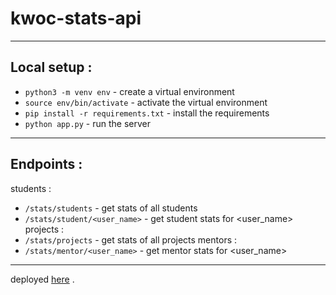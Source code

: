 # kwoc-stats-api
---
## Local setup :
 - `python3 -m venv env` - create a virtual environment
 - `source env/bin/activate` - activate the virtual environment
 - `pip install -r requirements.txt` - install the requirements
 - `python app.py` - run the server
---
## Endpoints :
students :
 - `/stats/students` - get stats of all students
 - `/stats/student/<user_name>` - get student stats for <user_name>
 projects :
 - `/stats/projects` - get stats of all projects
 mentors :
 - `/stats/mentor/<user_name>` - get mentor stats for <user_name>
 ---
 deployed [here](https://kwoc-stats-test-api.herokuapp.com/) .
